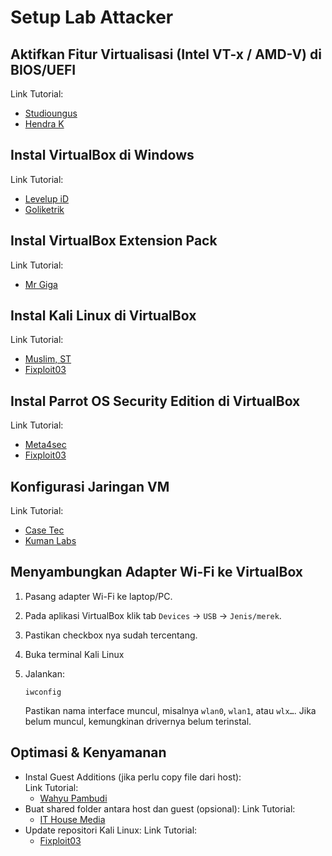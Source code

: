 # Setup Lab Attacker

## Aktifkan Fitur Virtualisasi (Intel VT-x / AMD-V) di BIOS/UEFI

Link Tutorial:
- [Studioungus](https://youtu.be/iockSahm_8w?si=HIkcTDZ5ZF3JgfE3)
- [Hendra K](https://youtu.be/IKyGdroNVaU?si=AyGqMIKyzsjSEViJ)

## Instal VirtualBox di Windows

Link Tutorial:
- [Levelup iD](https://youtu.be/cJCEJJSQkhk?si=yH4Mr0DVjIy5v0vS)
- [Goliketrik](https://www.youtube.com/watch?v=-FobDzVpZGU)

## Instal VirtualBox Extension Pack

Link Tutorial:
- [Mr Giga](https://youtu.be/bJcPo-j_3oI?si=Di_MgdKCNSjjavqb)

## Instal Kali Linux di VirtualBox

Link Tutorial:
- [Muslim, ST](https://youtu.be/KRzc0tiXlIw?si=tIh-vlyo4cooiNIB)
- [Fixploit03](https://youtu.be/wLdZW6woQQs?si=Jalz7mIBxSBG2DSz)

## Instal Parrot OS Security Edition di VirtualBox

Link Tutorial:
- [Meta4sec](https://youtu.be/XYJXuk2d2xc?si=PngGTy3hw3_PwNY-)
- [Fixploit03](https://youtu.be/tAYYoke9OQs?si=LUnwst182-E7WBDL)

## Konfigurasi Jaringan VM

Link Tutorial:
- [Case Tec](https://youtu.be/E3i6bkrgC8c?si=nwHqqQrJ8patosaL)
- [Kuman Labs](https://youtu.be/R6prlDcQSAc?si=t1jtZG8OehPc2-8R)

## Menyambungkan Adapter Wi-Fi ke VirtualBox

1. Pasang adapter Wi-Fi ke laptop/PC.
2. Pada aplikasi VirtualBox klik tab `Devices` -> `USB` -> `Jenis/merek`.
3. Pastikan checkbox nya sudah tercentang.
4. Buka terminal Kali Linux
5. Jalankan:

   ```
   iwconfig
   ```

   Pastikan nama interface muncul, misalnya `wlan0`, `wlan1`, atau `wlx…`. Jika belum muncul, kemungkinan drivernya belum terinstal.
  
## Optimasi & Kenyamanan

- Instal Guest Additions (jika perlu copy file dari host):  
  Link Tutorial:  
  - [Wahyu Pambudi](https://youtu.be/QDGJGUQni5g?si=q1sUP6HAFzYqG94r)
- Buat shared folder antara host dan guest (opsional):
  Link Tutorial:  
  - [IT House Media](https://youtu.be/KK7Gp36ZVHQ?si=nxck1ZK1ETvk6Xr8)
- Update repositori Kali Linux:
  Link Tutorial:  
  - [Fixploit03](https://youtu.be/VyK5ywA1CEY?si=08y2Rp0lqz7-9AWN)
